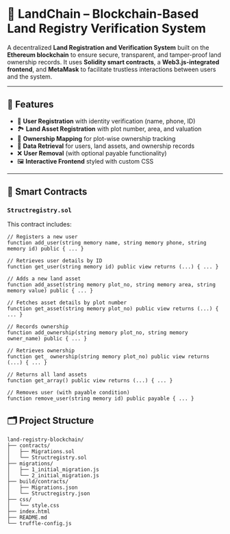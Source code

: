 # 🏡 LandChain – Blockchain-Based Land Registry Verification System

A decentralized **Land Registration and Verification System** built on the **Ethereum blockchain** to ensure secure, transparent, and tamper-proof land ownership records. It uses **Solidity smart contracts**, a **Web3.js-integrated frontend**, and **MetaMask** to facilitate trustless interactions between users and the system.

---

## 📌 Features

- 🔐 **User Registration** with identity verification (name, phone, ID)
- 🏞️ **Land Asset Registration** with plot number, area, and valuation
- 📘 **Ownership Mapping** for plot-wise ownership tracking
- 🔎 **Data Retrieval** for users, land assets, and ownership records
- ❌ **User Removal** (with optional payable functionality)
- 🖼️ **Interactive Frontend** styled with custom CSS

---

## 🧱 Smart Contracts

### `Structregistry.sol`

This contract includes:

```solidity
// Registers a new user
function add_user(string memory name, string memory phone, string memory id) public { ... }

// Retrieves user details by ID
function get_user(string memory id) public view returns (...) { ... }

// Adds a new land asset
function add_asset(string memory plot_no, string memory area, string memory value) public { ... }

// Fetches asset details by plot number
function get_asset(string memory plot_no) public view returns (...) { ... }

// Records ownership
function add_ownership(string memory plot_no, string memory owner_name) public { ... }

// Retrieves ownership
function get_ ownership(string memory plot_no) public view returns (...) { ... }

// Returns all land assets
function get_array() public view returns (...) { ... }

// Removes user (with payable condition)
function remove_user(string memory id) public payable { ... }
```
## 🗂️ Project Structure

```text
land-registry-blockchain/
├── contracts/
│   ├── Migrations.sol
│   └── Structregistry.sol
├── migrations/
│   ├── 1_initial_migration.js
│   └── 2_initial_migration.js
├── build/contracts/
│   ├── Migrations.json
│   └── Structregistry.json
├── css/
│   └── style.css
├── index.html
├── README.md
└── truffle-config.js
```
